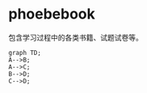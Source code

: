 # phoebebook

包含学习过程中的各类书籍、试题试卷等。


```mermaid 
graph TD; 
A-->B; 
A-->C; 
B-->D; 
C-->D; 
```






